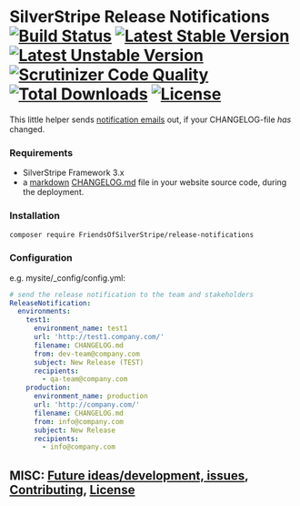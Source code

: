 # SilverStripe Release Notifications <br /> [![Build Status](https://api.travis-ci.org/FriendsOfSilverStripe/release-notifications.svg?branch=master)](https://travis-ci.org/FriendsOfSilverStripe/release-notifications) [![Latest Stable Version](https://poser.pugx.org/FriendsOfSilverStripe/release-notifications/version.svg)](https://github.com/FriendsOfSilverStripe/release-notifications/releases) [![Latest Unstable Version](https://poser.pugx.org/FriendsOfSilverStripe/release-notifications/v/unstable.svg)](https://packagist.org/packages/FriendsOfSilverStripe/release-notifications) [![Scrutinizer Code Quality](https://img.shields.io/scrutinizer/g/FriendsOfSilverStripe/release-notifications.svg)](https://scrutinizer-ci.com/g/FriendsOfSilverStripe/release-notifications?branch=master) [![Total Downloads](https://poser.pugx.org/FriendsOfSilverStripe/release-notifications/downloads.svg)](https://packagist.org/packages/FriendsOfSilverStripe/release-notifications) [![License](https://poser.pugx.org/FriendsOfSilverStripe/release-notifications/license.svg)](https://github.com/FriendsOfSilverStripe/release-notifications/blob/master/license.md)

This little helper sends [notification emails](https://github.com/FriendsOfSilverStripe/release-notifications "release notification emails from SilverStripe") out, if your CHANGELOG-file *has* changed.

### Requirements

 * SilverStripe Framework 3.x
 * a [markdown](https://daringfireball.net/projects/markdown/) [CHANGELOG.md](https://github.com/FriendsOfSilverStripe/release-notifications/blob/master/CHANGELOG.md) file in your website source code, during the deployment.

### Installation

````bash
composer require FriendsOfSilverStripe/release-notifications
````

### Configuration

e.g. mysite/_config/config.yml:

````yaml
# send the release notification to the team and stakeholders
ReleaseNotification:
  environments:
    test1:
      environment_name: test1
      url: 'http://test1.company.com/'
      filename: CHANGELOG.md
      from: dev-team@company.com
      subject: New Release (TEST)
      recipients:
        - qa-team@company.com
    production:
      environment_name: production
      url: 'http://company.com/'
      filename: CHANGELOG.md
      from: info@company.com
      subject: New Release
      recipients:
        - info@company.com
````

## MISC: [Future ideas/development, issues](https://github.com/FriendsOfSilverStripe/release-notifications/issues), [Contributing](https://github.com/FriendsOfSilverStripe/release-notifications/blob/master/CONTRIBUTING.md), [License](https://github.com/FriendsOfSilverStripe/release-notifications/blob/master/license.md)
